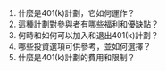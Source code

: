 

1. 什麼是401(k)計劃，它如何運作？
2. 這種計劃對參與者有哪些福利和優缺點？
3. 何時和如何可以加入和退出401(k)計劃？
4. 哪些投資選項可供參考，並如何選擇？
5. 什麼是401(k)計劃的費用和限制？